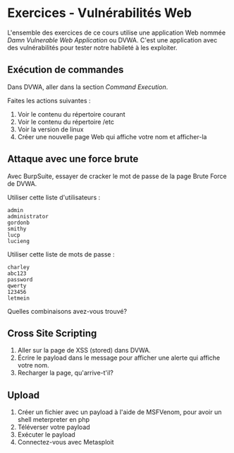 # Exercices - Vulnérabilités Web 

L'ensemble des exercices de ce cours utilise une application Web nommée _Damn Vulnerable Web Application_ ou DVWA. C'est une application avec des vulnérabilités pour tester notre habileté à les exploiter.  

## Exécution de commandes  


Dans DVWA, aller dans la section _Command Execution_.

Faites les actions suivantes :  

1. Voir le contenu du répertoire courant
2. Voir le contenu du répertoire /etc
3. Voir la version de linux  
4. Créer une nouvelle page Web qui affiche votre nom et afficher-la

## Attaque avec une force brute  

Avec BurpSuite, essayer de cracker le mot de passe de la page Brute Force de DVWA.

Utiliser cette liste d'utilisateurs :
```
admin  
administrator  
gordonb  
smithy  
lucp  
lucieng  
```

Utiliser cette liste de mots de passe :

```  
charley  
abc123  
password   
qwerty  
123456  
letmein  
```

Quelles combinaisons avez-vous trouvé?

## Cross Site Scripting

1. Aller sur la page de XSS (stored) dans DVWA.  
2. Écrire le payload dans le message pour afficher une alerte qui affiche votre nom.  
3. Recharger la page, qu'arrive-t'il?

## Upload  

1. Créer un fichier avec un payload à l'aide de MSFVenom, pour avoir un shell meterpreter en php  
2. Téléverser votre payload
3. Exécuter le payload
4. Connectez-vous avec Metasploit

